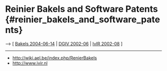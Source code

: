 # Reinier Bakels and Software Patents {#reinier_bakels_and_software_patents}

\--\> \[ [ Bakels 2004-06-14](Bakels040614En "wikilink") \| [ DGIV
2002-06](Dgiv0206En "wikilink") \| [ IvIR
2002-08](Swpivir028En "wikilink") \]

------------------------------------------------------------------------

-   <http://wiki.ael.be/index.php/RenierBakels>
-   <http://www.ivir.nl>

